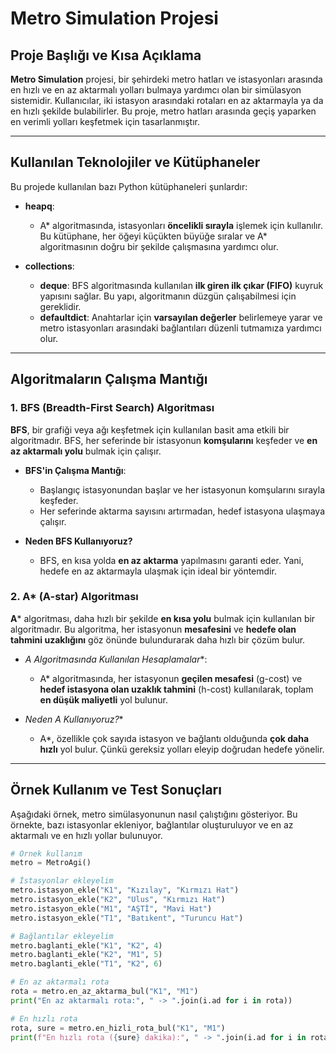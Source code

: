 # Metro Simulation Projesi

## Proje Başlığı ve Kısa Açıklama

**Metro Simulation** projesi, bir şehirdeki metro hatları ve istasyonları arasında en hızlı ve en az aktarmalı yolları bulmaya yardımcı olan bir simülasyon sistemidir. Kullanıcılar, iki istasyon arasındaki rotaları en az aktarmayla ya da en hızlı şekilde bulabilirler. Bu proje, metro hatları arasında geçiş yaparken en verimli yolları keşfetmek için tasarlanmıştır.

---

## Kullanılan Teknolojiler ve Kütüphaneler

Bu projede kullanılan bazı Python kütüphaneleri şunlardır:

- **heapq**: 
  - A* algoritmasında, istasyonları **öncelikli sırayla** işlemek için kullanılır. Bu kütüphane, her öğeyi küçükten büyüğe sıralar ve A* algoritmasının doğru bir şekilde çalışmasına yardımcı olur.

- **collections**:
  - **deque**: BFS algoritmasında kullanılan **ilk giren ilk çıkar (FIFO)** kuyruk yapısını sağlar. Bu yapı, algoritmanın düzgün çalışabilmesi için gereklidir.
  - **defaultdict**: Anahtarlar için **varsayılan değerler** belirlemeye yarar ve metro istasyonları arasındaki bağlantıları düzenli tutmamıza yardımcı olur.

---

## Algoritmaların Çalışma Mantığı

### 1. BFS (Breadth-First Search) Algoritması

**BFS**, bir grafiği veya ağı keşfetmek için kullanılan basit ama etkili bir algoritmadır. BFS, her seferinde bir istasyonun **komşularını** keşfeder ve **en az aktarmalı yolu** bulmak için çalışır.

- **BFS'in Çalışma Mantığı**:
  - Başlangıç istasyonundan başlar ve her istasyonun komşularını sırayla keşfeder.
  - Her seferinde aktarma sayısını artırmadan, hedef istasyona ulaşmaya çalışır.

- **Neden BFS Kullanıyoruz?**
  - BFS, en kısa yolda **en az aktarma** yapılmasını garanti eder. Yani, hedefe en az aktarmayla ulaşmak için ideal bir yöntemdir.

### 2. A* (A-star) Algoritması

**A*** algoritması, daha hızlı bir şekilde **en kısa yolu** bulmak için kullanılan bir algoritmadır. Bu algoritma, her istasyonun **mesafesini** ve **hedefe olan tahmini uzaklığını** göz önünde bulundurarak daha hızlı bir çözüm bulur.

- **A* Algoritmasında Kullanılan Hesaplamalar**:
  - A* algoritmasında, her istasyonun **geçilen mesafesi** (g-cost) ve **hedef istasyona olan uzaklık tahmini** (h-cost) kullanılarak, toplam **en düşük maliyetli** yol bulunur.
  
- **Neden A* Kullanıyoruz?**
  - A*, özellikle çok sayıda istasyon ve bağlantı olduğunda **çok daha hızlı** yol bulur. Çünkü gereksiz yolları eleyip doğrudan hedefe yönelir.

---

## Örnek Kullanım ve Test Sonuçları

Aşağıdaki örnek, metro simülasyonunun nasıl çalıştığını gösteriyor. Bu örnekte, bazı istasyonlar ekleniyor, bağlantılar oluşturuluyor ve en az aktarmalı ve en hızlı yollar bulunuyor.

```python
# Örnek kullanım
metro = MetroAgi()

# İstasyonlar ekleyelim
metro.istasyon_ekle("K1", "Kızılay", "Kırmızı Hat")
metro.istasyon_ekle("K2", "Ulus", "Kırmızı Hat")
metro.istasyon_ekle("M1", "AŞTİ", "Mavi Hat")
metro.istasyon_ekle("T1", "Batıkent", "Turuncu Hat")

# Bağlantılar ekleyelim
metro.baglanti_ekle("K1", "K2", 4)
metro.baglanti_ekle("K2", "M1", 5)
metro.baglanti_ekle("T1", "K2", 6)

# En az aktarmalı rota
rota = metro.en_az_aktarma_bul("K1", "M1")
print("En az aktarmalı rota:", " -> ".join(i.ad for i in rota))

# En hızlı rota
rota, sure = metro.en_hizli_rota_bul("K1", "M1")
print(f"En hızlı rota ({sure} dakika):", " -> ".join(i.ad for i in rota))
